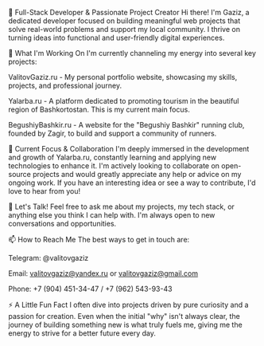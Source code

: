 🚀 Full-Stack Developer & Passionate Project Creator
Hi there! I'm Gaziz, a dedicated developer focused on building meaningful web projects that solve real-world problems and support my local community. I thrive on turning ideas into functional and user-friendly digital experiences.

🔧 What I'm Working On
I'm currently channeling my energy into several key projects:

ValitovGaziz.ru - My personal portfolio website, showcasing my skills, projects, and professional journey.

Yalarba.ru - A platform dedicated to promoting tourism in the beautiful region of Bashkortostan. This is my current main focus.

BegushiyBashkir.ru - A website for the "Begushiy Bashkir" running club, founded by Zagir, to build and support a community of runners.

🌱 Current Focus & Collaboration
I'm deeply immersed in the development and growth of Yalarba.ru, constantly learning and applying new technologies to enhance it. I'm actively looking to collaborate on open-source projects and would greatly appreciate any help or advice on my ongoing work. If you have an interesting idea or see a way to contribute, I'd love to hear from you!

💬 Let's Talk!
Feel free to ask me about my projects, my tech stack, or anything else you think I can help with. I'm always open to new conversations and opportunities.

📫 How to Reach Me
The best ways to get in touch are:

Telegram: @valitovgaziz

Email: valitovgaziz@yandex.ru or valitovgaziz@gmail.com

Phone: +7 (904) 451-34-47 / +7 (962) 543-93-43

⚡ A Little Fun Fact
I often dive into projects driven by pure curiosity and a passion for creation. Even when the initial "why" isn't always clear, the journey of building something new is what truly fuels me, giving me the energy to strive for a better future every day.
